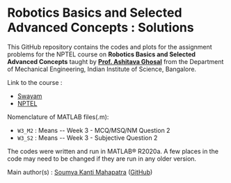 # Robotics Basics and Selected Advanced Concepts :  Solutions
This GitHub repository contains the codes and plots for the assignment problems for the NPTEL course on **Robotics Basics and Selected Advanced Concepts** taught by **[Prof. Ashitava Ghosal](https://mecheng.iisc.ac.in/~asitava/)** from the Department of Mechanical Engineering, Indian Institute of Science, Bangalore.

Link to the course :
* [Swayam](https://onlinecourses.nptel.ac.in/noc21_me37/preview)
* [NPTEL](https://nptel.ac.in/courses/112/108/112108298/)

Nomenclature of MATLAB files(.m):

* <code>W3_M2</code> : Means --  Week 3 - MCQ/MSQ/NM Question 2
* <code>W3_S2</code> : Means --  Week 3 - Subjective Question 2

The codes were written and run in MATLAB® R2020a. A few places in the code may need to be changed if they are run in any older version.

Main author(s) : [Soumya Kanti Mahapatra](https://sites.google.com/view/skmahapatra) ([GitHub](https://github.com/skmahapatra))
